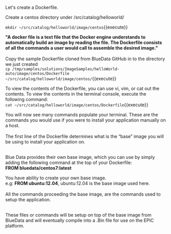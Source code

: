 
Let's create a Dockerfile. 

Create a centos directory under /src/catalog/helloworld/ 

`mkdir ~/src/catalog/helloworld/image/centos`{{execute}}


<strong>"A docker file is a text file that the Docker engine understands to automatically build an image by reading the file. The Dockerfile consists of all the commands a user would call to assemble the desired image."</strong><br>
<br>
Copy the sample Dockerfile cloned from BlueData GitHub in to the directory we just created<br>
`cp /tmp/samples/solutions/ImageSamples/helloWorld-auto/image/centos/Dockerfile  ~/src/catalog/helloworld/image/centos/`{{execute}}

To view the contents of the Dockerfile, you can use vi, vim, or cat out the contents. To view the contents in the terminal console, execute the following command:<br>
`cat ~/src/catalog/helloworld/image/centos/Dockerfile`{{execute}}

You will now see many commands populate your terminal. These are the commands you would use if you were to install your application manually on a host. <br>
<br>The first line of the Dockerfile determines what is the “base” image you will be using to install your application on. 

<br>Blue Data provides their own base image, which you can use by simply adding the following command at the top of your Dockerfile: 
<br><b>FROM bluedata/centos7:latest</b><br>

You have ability to create your own base image.<br>
e.g: <b>FROM ubuntu:12.04</b>, ubuntu:12.04 is the base image used here.
<br>
<br>
All the commands proceeding the base image, are the commands used to setup the application. 

<br>These files or commands will be setup on top of the base image from BlueData and will eventually compile into a .Bin file for use on the EPIC platform. 

